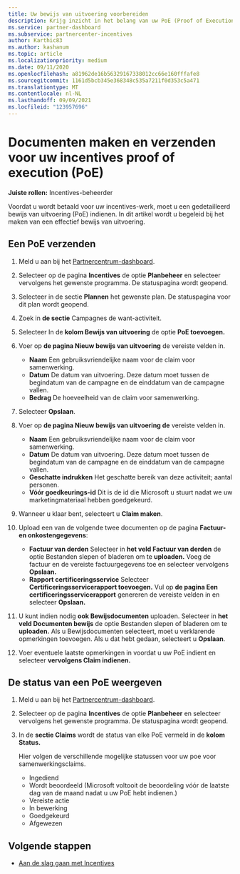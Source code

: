 ```yaml
---
title: Uw bewijs van uitvoering voorbereiden
description: Krijg inzicht in het belang van uw PoE (Proof of Execution), tijdlijnen, weergavestatus en richtlijnen voor indiening.
ms.service: partner-dashboard
ms.subservice: partnercenter-incentives
author: Karthic83
ms.author: kashanum
ms.topic: article
ms.localizationpriority: medium
ms.date: 09/11/2020
ms.openlocfilehash: a81962de16b56329167338012cc66e160fffafe8
ms.sourcegitcommit: 1161d5bcb345e368348c535a7211f0d353c5a471
ms.translationtype: MT
ms.contentlocale: nl-NL
ms.lasthandoff: 09/09/2021
ms.locfileid: "123957696"
---
```

# <a name="create-and-submit-documents-for-your-incentives-proof-of-execution-poe"></a>Documenten maken en verzenden voor uw incentives proof of execution (PoE)

**Juiste rollen:** Incentives-beheerder

Voordat u wordt betaald voor uw incentives-werk, moet u een gedetailleerd bewijs van uitvoering (PoE) indienen. In dit artikel wordt u begeleid bij het maken van een effectief bewijs van uitvoering.

## <a name="how-to-submit-a-poe"></a>Een PoE verzenden

1. Meld u aan bij het [Partnercentrum-dashboard](https://partner.microsoft.com/dashboard/).

2. Selecteer op de pagina **Incentives** de optie **Planbeheer** en selecteer vervolgens het gewenste programma. De statuspagina wordt geopend.

3. Selecteer in de sectie **Plannen** het gewenste plan. De statuspagina voor dit plan wordt geopend.

4. Zoek in **de sectie** Campagnes de want-activiteit.

5. Selecteer In de **kolom Bewijs van uitvoering** de optie **PoE toevoegen.**

6. Voer op **de pagina Nieuw bewijs van uitvoering** de vereiste velden in.

   - **Naam**  Een gebruiksvriendelijke naam voor de claim voor samenwerking.
   - **Datum**  De datum van uitvoering. Deze datum moet tussen de begindatum van de campagne en de einddatum van de campagne vallen.
   - **Bedrag**  De hoeveelheid van de claim voor samenwerking.

7. Selecteer **Opslaan**.

8. Voer op **de pagina Nieuw bewijs van uitvoering de** vereiste velden in.

   - **Naam**  Een gebruiksvriendelijke naam voor de claim voor samenwerking.
   - **Datum**  De datum van uitvoering. Deze datum moet tussen de begindatum van de campagne en de einddatum van de campagne vallen.
   - **Geschatte indrukken**   Het geschatte bereik van deze activiteit; aantal personen.
   - **Vóór goedkeurings-id**   Dit is de id die Microsoft u stuurt nadat we uw marketingmateriaal hebben goedgekeurd.

9. Wanneer u klaar bent, selecteert u **Claim maken**.

10. Upload een van de volgende twee documenten op de pagina **Factuur- en onkostengegevens**:
    - **Factuur van derden**  Selecteer in **het veld Factuur van derden** de optie Bestanden slepen of bladeren om te **uploaden.** Voeg de factuur en de vereiste factuurgegevens toe en selecteer vervolgens **Opslaan.**
    - **Rapport certificeringsservice**  Selecteer **Certificeringsservicerapport toevoegen.** Vul op **de pagina Een certificeringsservicerapport** genereren de vereiste velden in en selecteer **Opslaan.**

11. U kunt indien nodig **ook Bewijsdocumenten** uploaden. Selecteer in **het veld Documenten bewijs** de optie Bestanden slepen of bladeren om te **uploaden.** Als u Bewijsdocumenten selecteert, moet u verklarende opmerkingen toevoegen. Als u dat hebt gedaan, selecteert u **Opslaan**.

12. Voer eventuele laatste opmerkingen in voordat u uw PoE indient en selecteer **vervolgens Claim indienen.**

## <a name="view-the-status-of-a-poe"></a>De status van een PoE weergeven

1. Meld u aan bij het [Partnercentrum-dashboard](https://partner.microsoft.com/dashboard/).

2. Selecteer op de pagina **Incentives** de optie **Planbeheer** en selecteer vervolgens het gewenste programma. De statuspagina wordt geopend.

3. In de **sectie Claims** wordt de status van elke PoE vermeld in de **kolom Status.**

   Hier volgen de verschillende mogelijke statussen voor uw poe voor samenwerkingsclaims.

   - Ingediend
   - Wordt beoordeeld (Microsoft voltooit de beoordeling vóór de laatste dag van de maand nadat u uw PoE hebt indienen.)
   - Vereiste actie
   - In bewerking
   - Goedgekeurd
   - Afgewezen

## <a name="next-steps"></a>Volgende stappen

- [Aan de slag gaan met Incentives](incentives-get-started-intro.md)